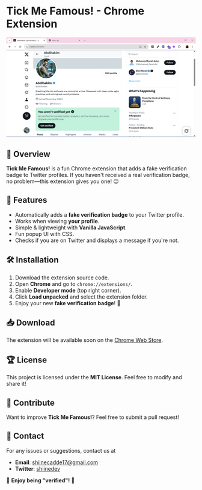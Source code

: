 # Tick Me Famous! - Chrome Extension

![Icon](/icons/me.PNG)

## 📌 Overview
**Tick Me Famous!** is a fun Chrome extension that adds a fake verification badge to Twitter profiles. If you haven't received a real verification badge, no problem—this extension gives you one! 😉

## 🎉 Features
- Automatically adds a **fake verification badge** to your Twitter profile.
- Works when viewing **your profile**.
- Simple & lightweight with **Vanilla JavaScript**.
- Fun popup UI with CSS.
- Checks if you are on Twitter and displays a message if you're not.

## 🛠 Installation
1. Download the extension source code.
2. Open **Chrome** and go to `chrome://extensions/`.
3. Enable **Developer mode** (top right corner).
4. Click **Load unpacked** and select the extension folder.
5. Enjoy your new **fake verification badge**! 🎉

## 📥 Download
The extension will be available soon on the [Chrome Web Store](#).

## 🏆 License
This project is licensed under the **MIT License**. Feel free to modify and share it!

## 🤝 Contribute
Want to improve **Tick Me Famous!**? Feel free to submit a pull request!

## 📧 Contact
For any issues or suggestions, contact us at 
- **Email**: [shiinecadde17@gmail.com](mailto:shiinecadde17@gmail.com)
- **Twitter**: [shiinedev](https://x.com/shiinedev)


🚀 **Enjoy being "verified"!** 🚀

